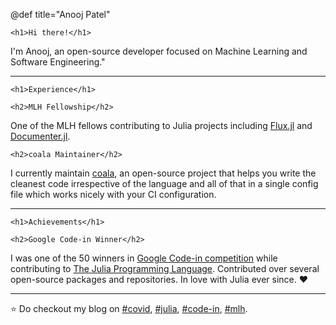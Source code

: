 @def title="Anooj Patel"

~~~
<h1>Hi there!</h1>
~~~

I'm Anooj, an open-source developer focused on Machine Learning and 
Software Engineering."

---

~~~
<h1>Experience</h1>

<h2>MLH Fellowship</h2>
~~~

One of the MLH fellows contributing to Julia projects including
[Flux.jl](https://fluxml.ai/) and
[Documenter.jl](https://github.com/JuliaDocs/Documenter.jl/).

~~~
<h2>coala Maintainer</h2>
~~~

I currently maintain [coala](https://github.com/coala), an open-source project
that helps you write the cleanest code irrespective of the language and all
of that in a single config file which works nicely with your CI configuration.

---

~~~
<h1>Achievements</h1>

<h2>Google Code-in Winner</h2>
~~~

I was one of the 50 winners in
[Google Code-in competition](https://codein.withgoogle.com)
while contributing to [The Julia Programming Language](https://julialang.org).
Contributed over several open-source packages and repositories. In love with
Julia ever since. :heart:

---

:star: Do checkout my blog on [#covid](/tag/covid), [#julia](/tag/julia),
[#code-in](/tag/code-in), [#mlh](/tag/mlh).
